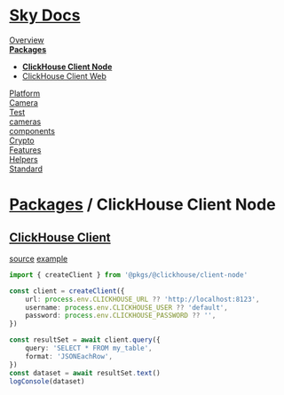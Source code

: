 <!--- This ClickHouse Client Node was auto-generated using "npx sky readme" --> 

# [Sky Docs](../../../README.md)

[Overview](..%2F..%2F..%2Fdocs%2FOverview.md)   
**[Packages](..%2F..%2F..%2F%40pkgs%2FPackages.md)**   
* **[ClickHouse Client Node](..%2F..%2F..%2F%40pkgs%2F%40clickhouse%2Fclient-node%2FClickHouse%20Client%20Node.md)**
* [ClickHouse Client Web](..%2F..%2F..%2F%40pkgs%2F%40clickhouse%2Fclient-web%2FClickHouse%20Client%20Web.md)
  
[Platform](..%2F..%2F..%2F%40platform%2FPlatform.md)   
[Camera](..%2F..%2F..%2F%5Fexamples%2Fcameras%2FSkyPerspectiveCamera%2Fdocs%2FCamera.md)   
[Test](..%2F..%2F..%2F%5Fexamples%2Fcameras%2FSkyPerspectiveCamera%2Ftest%2FTest.md)   
[cameras](..%2F..%2F..%2Fcameras%2Fcameras.md)   
[components](..%2F..%2F..%2Fcomponents%2Fcomponents.md)   
[Crypto](..%2F..%2F..%2Fcrypto%2FCrypto.md)   
[Features](..%2F..%2F..%2Ffeatures%2FFeatures.md)   
[Helpers](..%2F..%2F..%2Fhelpers%2FHelpers.md)   
[Standard](..%2F..%2F..%2Fstandard%2FStandard.md)   

# [Packages](..%2F..%2F..%2F%40pkgs%2FPackages.md) / ClickHouse Client Node

## [ClickHouse Client](https://www.npmjs.com/package/@clickhouse/client)

[source](index.ts) [example](../../../%5Fexamples/@pkgs/clickhouse/client)

```typescript
import { createClient } from '@pkgs/@clickhouse/client-node'

const client = createClient({
    url: process.env.CLICKHOUSE_URL ?? 'http://localhost:8123',
    username: process.env.CLICKHOUSE_USER ?? 'default',
    password: process.env.CLICKHOUSE_PASSWORD ?? '',
})

const resultSet = await client.query({
    query: 'SELECT * FROM my_table',
    format: 'JSONEachRow',
})
const dataset = await resultSet.text()
logConsole(dataset)

```